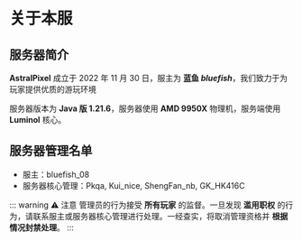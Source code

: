# 关于本服

## 服务器简介

**AstralPixel** 成立于 2022 年 11 月 30 日，服主为 **蓝鱼 *bluefish***，我们致力于为玩家提供优质的游玩环境

服务器版本为 **Java 版 1.21.6**，服务器使用 **AMD 9950X** 物理机，服务端使用 **Luminol** 核心。

## 服务器管理名单

- 服主：bluefish_08
- 服务器核心管理：Pkqa, Kui_nice, ShengFan_nb, GK_HK416C

::: warning :warning: 注意
管理员的行为接受 **所有玩家** 的监督。一旦发现 **滥用职权** 的行为，请联系服主或服务器核心管理进行处理。一经查实，将取消管理资格并 **根据情况封禁处理**。
:::


